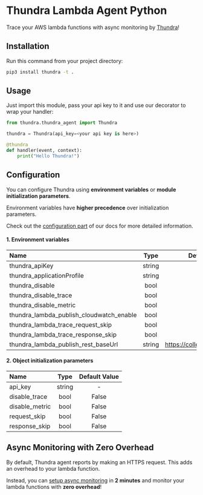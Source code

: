 # Thundra Lambda Agent Python

Trace your AWS lambda functions with async monitoring by [Thundra](https://www.thundra.io//)!

## Installation

Run this command from your project directory:
```bash
pip3 install thundra -t .
```
## Usage

Just import this module, pass your api key to it and use our decorator to wrap your handler:
```python
from thundra.thundra_agent import Thundra

thundra = Thundra(api_key=<your api key is here>)

@thundra
def handler(event, context):
    print("Hello Thundra!")
```

## Configuration
You can configure Thundra using **environment variables** or **module initialization parameters**.

Environment variables have **higher precedence** over initialization parameters.

Check out the [configuration part](https://docs.thundra.io/docs/python-configuration) of our docs for more detailed information.

#### 1. Environment variables

| Name                                     | Type   |          Default Value           |
|:-----------------------------------------|:------:|:--------------------------------:|
| thundra_apiKey                           | string |                -                 |
| thundra_applicationProfile               | string |             default              |
| thundra_disable                          |  bool  |              false               |
| thundra_disable_trace                    |  bool  |              false               |
| thundra_disable_metric                   |  bool  |              false               |
| thundra_lambda_publish_cloudwatch_enable |  bool  |              false               |
| thundra_lambda_trace_request_skip        |  bool  |              false               |
| thundra_lambda_trace_response_skip       |  bool  |              false               |
| thundra_lambda_publish_rest_baseUrl      | string | https://collector.thundra.io/api |



#### 2. Object initialization parameters

| Name            | Type   | Default Value |
|:----------------|:------:|:-------------:|
| api_key          | string |       -       |
| disable_trace   |  bool  |     False     |
| disable_metric  |  bool  |     False     |
| request_skip    |  bool  |     False     |
| response_skip   |  bool  |     False     |


## Async Monitoring with Zero Overhead
By default, Thundra agent reports by making an HTTPS request. This adds an overhead to your lambda function.

Instead, you can [setup async monitoring](https://docs.thundra.io/docs/how-to-setup-async-monitoring) in **2 minutes** and monitor your lambda functions with **zero overhead**!
